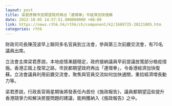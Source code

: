```yaml
---
layout: post
title: 梁君彥稱巿民期望政府再出「連環拳」令經濟加快復蘇
date: 2022-10-05 14:57:51.000000000 +08:00
link: https://news.rthk.hk/rthk/ch/component/k2/1669725-20221005.htm
categories: rthk
---
```


財政司司長陳茂波早上聯同多名官員到立法會，參與第三次前廳交流會，有70名議員出席。

立法會主席梁君彥說，本地疫情漸趨穩定，政府接納議員早前提議放寬部分檢疫措施。香港正踏上復常之路，巿民都期望政府再出「連環拳」，令香港經濟加快復蘇。立法會議員利用前廳交流會，聚焦與官員交流如何加快通關，重拾經濟增長動力等。

梁君彥說，行政長官兩星期後將發表任內首份《施政報告》，議員都期望這些提升香港競爭力和解決房屋問題的建議，能夠獲納入《施政報告》之中。
